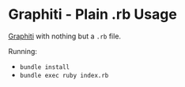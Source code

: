 Graphiti - Plain .rb Usage
===========================

[Graphiti](https://github.com/graphiti-api/graphiti) with nothing but a
`.rb` file.

Running:

* `bundle install`
* `bundle exec ruby index.rb`
